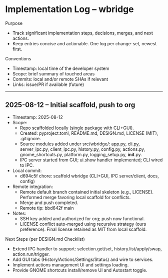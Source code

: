 # Implementation Log – wbridge

Purpose
- Track significant implementation steps, decisions, merges, and next actions.
- Keep entries concise and actionable. One log per change-set, newest first.

Conventions
- Timestamp: local time of the developer system
- Scope: brief summary of touched areas
- Commits: local and/or remote SHAs if relevant
- Links: issue/PR if available (future)

---

## 2025-08-12 – Initial scaffold, push to org

- Timestamp: 2025-08-12
- Scope:
  - Repo scaffolded locally (single package with CLI+GUI).
  - Created: pyproject.toml, README.md, DESIGN.md, LICENSE (MIT), .gitignore.
  - Source modules added under src/wbridge/: app.py, cli.py, server_ipc.py, client_ipc.py, history.py, config.py, actions.py, gnome_shortcuts.py, platform.py, logging_setup.py, __init__.py.
  - IPC server started from GUI; ui.show handler implemented; CLI wired to IPC.
- Local commit:
  - d694c5f chore: scaffold wbridge (CLI+GUI, IPC server/client, docs, config)
- Remote integration:
  - Remote default branch contained initial skeleton (e.g., LICENSE). Performed merge favoring local scaffold for conflicts.
  - Merge and push completed.
  - Remote tip: bbd642f main
- Notes:
  - SSH key added and authorized for org; push now functional.
  - LICENSE conflict auto-merged using recursive strategy (ours preference). Final license retained as MIT from local scaffold.

Next Steps (per DESIGN.md Checklist)
- Extend IPC handler to support: selection.get/set, history.list/apply/swap, action.run/trigger.
- Add GUI tabs (History/Actions/Settings/Status) and wire to services.
- Implement actions management UI and settings loading.
- Provide GNOME shortcuts install/remove UI and Autostart toggle.
